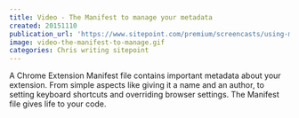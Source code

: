 ```yaml
---
title: Video - The Manifest to manage your metadata
created: 20151110
publication_url: 'https://www.sitepoint.com/premium/screencasts/using-manifest-files-to-manage-your-chrome-extension-s-metadata'
image: video-the-manifest-to-manage.gif
categories: Chris writing sitepoint
---
```


A Chrome Extension Manifest file contains important metadata about your extension. From simple aspects like giving it a name and an author, to setting keyboard shortcuts and overriding browser settings. The Manifest file gives life to your code.
